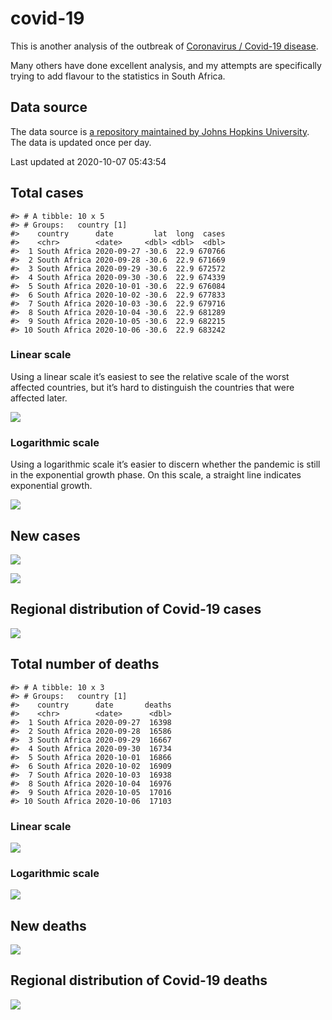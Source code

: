 
<!-- README.md is generated from README.Rmd. Please edit that file -->

covid-19
========

<!-- badges: start -->
<!-- badges: end -->

This is another analysis of the outbreak of [Coronavirus / Covid-19
disease](https://en.wikipedia.org/wiki/Coronavirus_disease_2019).

Many others have done excellent analysis, and my attempts are
specifically trying to add flavour to the statistics in South Africa.

Data source
-----------

The data source is [a repository maintained by Johns Hopkins
University](https://github.com/CSSEGISandData/COVID-19). The data is
updated once per day.

Last updated at 2020-10-07 05:43:54

Total cases
-----------

    #> # A tibble: 10 x 5
    #> # Groups:   country [1]
    #>    country      date         lat  long  cases
    #>    <chr>        <date>     <dbl> <dbl>  <dbl>
    #>  1 South Africa 2020-09-27 -30.6  22.9 670766
    #>  2 South Africa 2020-09-28 -30.6  22.9 671669
    #>  3 South Africa 2020-09-29 -30.6  22.9 672572
    #>  4 South Africa 2020-09-30 -30.6  22.9 674339
    #>  5 South Africa 2020-10-01 -30.6  22.9 676084
    #>  6 South Africa 2020-10-02 -30.6  22.9 677833
    #>  7 South Africa 2020-10-03 -30.6  22.9 679716
    #>  8 South Africa 2020-10-04 -30.6  22.9 681289
    #>  9 South Africa 2020-10-05 -30.6  22.9 682215
    #> 10 South Africa 2020-10-06 -30.6  22.9 683242

### Linear scale

Using a linear scale it’s easiest to see the relative scale of the worst
affected countries, but it’s hard to distinguish the countries that were
affected later.

![](README_files/figure-gfm/unnamed-chunk-3-1.png)<!-- -->

### Logarithmic scale

Using a logarithmic scale it’s easier to discern whether the pandemic is
still in the exponential growth phase. On this scale, a straight line
indicates exponential growth.

![](README_files/figure-gfm/unnamed-chunk-4-1.png)<!-- -->

New cases
---------

![](README_files/figure-gfm/new-cases-1.png)<!-- -->

![](README_files/figure-gfm/new-cases-plot-1.png)<!-- -->

Regional distribution of Covid-19 cases
---------------------------------------

![](README_files/figure-gfm/unnamed-chunk-5-1.png)<!-- -->

Total number of deaths
----------------------

    #> # A tibble: 10 x 3
    #> # Groups:   country [1]
    #>    country      date       deaths
    #>    <chr>        <date>      <dbl>
    #>  1 South Africa 2020-09-27  16398
    #>  2 South Africa 2020-09-28  16586
    #>  3 South Africa 2020-09-29  16667
    #>  4 South Africa 2020-09-30  16734
    #>  5 South Africa 2020-10-01  16866
    #>  6 South Africa 2020-10-02  16909
    #>  7 South Africa 2020-10-03  16938
    #>  8 South Africa 2020-10-04  16976
    #>  9 South Africa 2020-10-05  17016
    #> 10 South Africa 2020-10-06  17103

### Linear scale

![](README_files/figure-gfm/unnamed-chunk-10-1.png)<!-- -->

### Logarithmic scale

![](README_files/figure-gfm/unnamed-chunk-11-1.png)<!-- -->

New deaths
----------

![](README_files/figure-gfm/unnamed-chunk-12-1.png)<!-- -->

Regional distribution of Covid-19 deaths
----------------------------------------

![](README_files/figure-gfm/unnamed-chunk-13-1.png)<!-- -->
